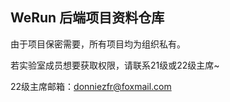 <!--

**Here are some ideas to get you started:**

🙋‍♀️ A short introduction - what is your organization all about?
🌈 Contribution guidelines - how can the community get involved?
👩‍💻 Useful resources - where can the community find your docs? Is there anything else the community should know?
🍿 Fun facts - what does your team eat for breakfast?
🧙 Remember, you can do mighty things with the power of [Markdown](https://docs.github.com/github/writing-on-github/getting-started-with-writing-and-formatting-on-github/basic-writing-and-formatting-syntax)
-->
## WeRun 后端项目资料仓库

由于项目保密需要，所有项目均为组织私有。

若实验室成员想要获取权限，请联系21级或22级主席~

22级主席邮箱：donniezfr@foxmail.com
